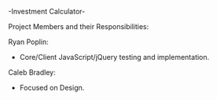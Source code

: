 -Investment Calculator-

Project Members and their Responsibilities:

Ryan Poplin: 

- Core/Client JavaScript/jQuery testing and implementation.

Caleb Bradley:

- Focused on Design.
